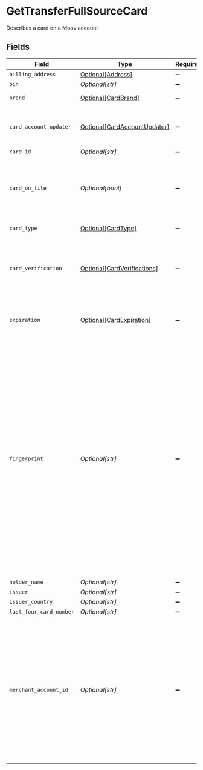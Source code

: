 # GetTransferFullSourceCard

Describes a card on a Moov account


## Fields

| Field                                                                                                                                                                                                                                                                     | Type                                                                                                                                                                                                                                                                      | Required                                                                                                                                                                                                                                                                  | Description                                                                                                                                                                                                                                                               | Example                                                                                                                                                                                                                                                                   |
| ------------------------------------------------------------------------------------------------------------------------------------------------------------------------------------------------------------------------------------------------------------------------- | ------------------------------------------------------------------------------------------------------------------------------------------------------------------------------------------------------------------------------------------------------------------------- | ------------------------------------------------------------------------------------------------------------------------------------------------------------------------------------------------------------------------------------------------------------------------- | ------------------------------------------------------------------------------------------------------------------------------------------------------------------------------------------------------------------------------------------------------------------------- | ------------------------------------------------------------------------------------------------------------------------------------------------------------------------------------------------------------------------------------------------------------------------- |
| `billing_address`                                                                                                                                                                                                                                                         | [Optional[Address]](../../models/shared/address.md)                                                                                                                                                                                                                       | :heavy_minus_sign:                                                                                                                                                                                                                                                        | N/A                                                                                                                                                                                                                                                                       |                                                                                                                                                                                                                                                                           |
| `bin`                                                                                                                                                                                                                                                                     | *Optional[str]*                                                                                                                                                                                                                                                           | :heavy_minus_sign:                                                                                                                                                                                                                                                        | N/A                                                                                                                                                                                                                                                                       | 123456                                                                                                                                                                                                                                                                    |
| `brand`                                                                                                                                                                                                                                                                   | [Optional[CardBrand]](../../models/shared/cardbrand.md)                                                                                                                                                                                                                   | :heavy_minus_sign:                                                                                                                                                                                                                                                        | The card brand                                                                                                                                                                                                                                                            | Discover                                                                                                                                                                                                                                                                  |
| `card_account_updater`                                                                                                                                                                                                                                                    | [Optional[CardAccountUpdater]](../../models/shared/cardaccountupdater.md)                                                                                                                                                                                                 | :heavy_minus_sign:                                                                                                                                                                                                                                                        | The results of the most recent card update request                                                                                                                                                                                                                        |                                                                                                                                                                                                                                                                           |
| `card_id`                                                                                                                                                                                                                                                                 | *Optional[str]*                                                                                                                                                                                                                                                           | :heavy_minus_sign:                                                                                                                                                                                                                                                        | UUID v4                                                                                                                                                                                                                                                                   | ec7e1848-dc80-4ab0-8827-dd7fc0737b43                                                                                                                                                                                                                                      |
| `card_on_file`                                                                                                                                                                                                                                                            | *Optional[bool]*                                                                                                                                                                                                                                                          | :heavy_minus_sign:                                                                                                                                                                                                                                                        | Indicates cardholder has authorized card to be stored for future payments                                                                                                                                                                                                 |                                                                                                                                                                                                                                                                           |
| `card_type`                                                                                                                                                                                                                                                               | [Optional[CardType]](../../models/shared/cardtype.md)                                                                                                                                                                                                                     | :heavy_minus_sign:                                                                                                                                                                                                                                                        | The type of the card                                                                                                                                                                                                                                                      |                                                                                                                                                                                                                                                                           |
| `card_verification`                                                                                                                                                                                                                                                       | [Optional[CardVerifications]](../../models/shared/cardverifications.md)                                                                                                                                                                                                   | :heavy_minus_sign:                                                                                                                                                                                                                                                        | The results of submitting cardholder data to a card network for verification                                                                                                                                                                                              |                                                                                                                                                                                                                                                                           |
| `expiration`                                                                                                                                                                                                                                                              | [Optional[CardExpiration]](../../models/shared/cardexpiration.md)                                                                                                                                                                                                         | :heavy_minus_sign:                                                                                                                                                                                                                                                        | The expiration date of the linked card or token                                                                                                                                                                                                                           |                                                                                                                                                                                                                                                                           |
| `fingerprint`                                                                                                                                                                                                                                                             | *Optional[str]*                                                                                                                                                                                                                                                           | :heavy_minus_sign:                                                                                                                                                                                                                                                        | Uniquely identifies a linked payment card or token.<br/>For Apple Pay, the fingerprint is based on the tokenized card number and may vary based on the user's device.<br/>This field can be used to identify specific payment methods across multiple accounts on your platform.<br/> | 9948962d92a1ce40c9f918cd9ece3a22bde62fb325a2f1fe2e833969de672ba3                                                                                                                                                                                                          |
| `holder_name`                                                                                                                                                                                                                                                             | *Optional[str]*                                                                                                                                                                                                                                                           | :heavy_minus_sign:                                                                                                                                                                                                                                                        | N/A                                                                                                                                                                                                                                                                       | Jules Jackson                                                                                                                                                                                                                                                             |
| `issuer`                                                                                                                                                                                                                                                                  | *Optional[str]*                                                                                                                                                                                                                                                           | :heavy_minus_sign:                                                                                                                                                                                                                                                        | N/A                                                                                                                                                                                                                                                                       | GRINGOTTS BANK                                                                                                                                                                                                                                                            |
| `issuer_country`                                                                                                                                                                                                                                                          | *Optional[str]*                                                                                                                                                                                                                                                           | :heavy_minus_sign:                                                                                                                                                                                                                                                        | N/A                                                                                                                                                                                                                                                                       | US                                                                                                                                                                                                                                                                        |
| `last_four_card_number`                                                                                                                                                                                                                                                   | *Optional[str]*                                                                                                                                                                                                                                                           | :heavy_minus_sign:                                                                                                                                                                                                                                                        | N/A                                                                                                                                                                                                                                                                       | 1234                                                                                                                                                                                                                                                                      |
| `merchant_account_id`                                                                                                                                                                                                                                                     | *Optional[str]*                                                                                                                                                                                                                                                           | :heavy_minus_sign:                                                                                                                                                                                                                                                        | Moov account ID of the merchant or entity authorized to store the card. Defaults to your platform account ID if cardOnFile is set to true and no other account is provided                                                                                                |                                                                                                                                                                                                                                                                           |